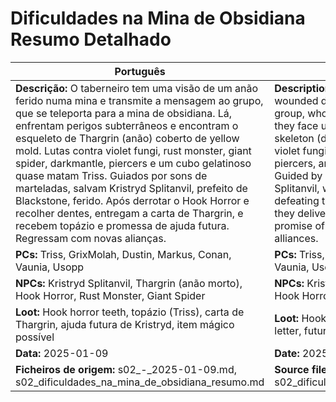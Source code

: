 # Dificuldades na Mina de Obsidiana  Resumo Detalhado

| Português | English |
|-----------|---------|
| **Descrição:** O taberneiro tem uma visão de um anão ferido numa mina e transmite a mensagem ao grupo, que se teleporta para a mina de obsidiana. Lá, enfrentam perigos subterrâneos e encontram o esqueleto de Thargrin (anão) coberto de yellow mold. Lutas contra violet fungi, rust monster, giant spider, darkmantle, piercers e um cubo gelatinoso quase matam Triss. Guiados por sons de marteladas, salvam Kristryd Splitanvil, prefeito de Blackstone, ferido. Após derrotar o Hook Horror e recolher dentes, entregam a carta de Thargrin, e recebem topázio e promessa de ajuda futura. Regressam com novas alianças. | **Description:** The innkeeper receives a vision of a wounded dwarf in a mine and shares it with the group, who teleport to the obsidian mine. There, they face underground threats and find Thargrins skeleton (dwarf) covered in yellow mold. Fights with violet fungi, rust monster, giant spider, darkmantle, piercers, and a gelatinous cube nearly kill Triss. Guided by hammering sounds, they save Kristryd Splitanvil, wounded mayor of Blackstone. After defeating the Hook Horror and collecting its teeth, they deliver Thargrins letter and receive a topaz and promise of future aid. They return with new alliances. |
| **PCs:** Triss, GrixMolah, Dustin, Markus, Conan, Vaunia, Usopp | **PCs:** Triss, GrixMolah, Dustin, Markus, Conan, Vaunia, Usopp |
| **NPCs:** Kristryd Splitanvil, Thargrin (anão morto), Hook Horror, Rust Monster, Giant Spider | **NPCs:** Kristryd Splitanvil, Thargrin (dead dwarf), Hook Horror, Rust Monster, Giant Spider |
| **Loot:** Hook horror teeth, topázio (Triss), carta de Thargrin, ajuda futura de Kristryd, item mágico possível | **Loot:** Hook horror teeth, topaz (Triss), Thargrins letter, future help from Kristryd, possible magic item |
| **Data:** 2025-01-09 | **Date:** 2025-01-09 |
| **Ficheiros de origem:** s02_-_2025-01-09.md, s02_dificuldades_na_mina_de_obsidiana_resumo.md | **Source files:** s02_-_2025-01-09.md, s02_dificuldades_na_mina_de_obsidiana_resumo.md |


















